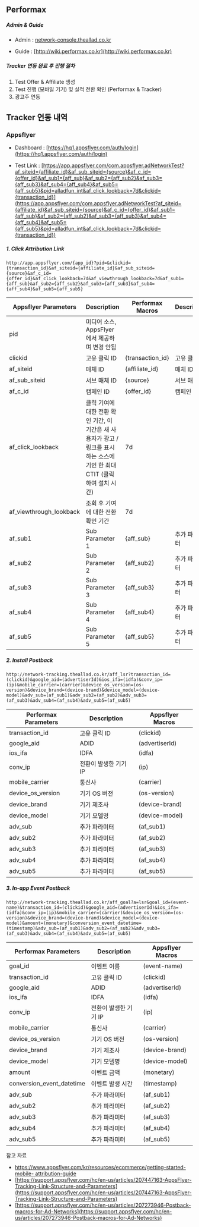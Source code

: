 ## Performax

##### Admin & Guide

* Admin : [network-console.theallad.co.kr](http://network-console.theallad.co.kr)

* Guide : [http://wiki.performax.co.kr](http://wiki.performax.co.kr)



##### Tracker 연동 완료 후 진행 절차

1. Test Offer & Affiliate 생성
2. Test 진행 (모바일 기기) 및 실적 전환 확인 (Performax & Tracker)
3. 광고주 연동



## Tracker 연동 내역

### Appsflyer

* Dashboard :  [https://hq1.appsflyer.com/auth/login](https://hq1.appsflyer.com/auth/login)

* Test Link : [https://app.appsflyer.com/com.appsflyer.adNetworkTest?af_siteid={affiliate_id}&af_sub_siteid={source}&af_c_id={offer_id}&af_sub1={aff_sub}&af_sub2={aff_sub2}&af_sub3={aff_sub3}&af_sub4={aff_sub4}&af_sub5={aff_sub5}&pid=alladfun_int&af_click_lookback=7d&clickid={transaction_id}](https://app.appsflyer.com/com.appsflyer.adNetworkTest?af_siteid={affiliate_id}&af_sub_siteid={source}&af_c_id={offer_id}&af_sub1={aff_sub}&af_sub2={aff_sub2}&af_sub3={aff_sub3}&af_sub4={aff_sub4}&af_sub5={aff_sub5}&pid=alladfun_int&af_click_lookback=7d&clickid={transaction_id})

##### 1. Click Attribution Link

```
http://app.appsflyer.com/{app_id}?pid=&clickid={transaction_id}&af_siteid={affiliate_id}&af_sub_siteid={source}&af_c_id={offer_id}&af_click_lookback=7d&af_viewthrough_lookback=7d&af_sub1={aff_sub}&af_sub2={aff_sub2}&af_sub3={aff_sub3}&af_sub4={aff_sub4}&af_sub5={aff_sub5}
```

| Appsflyer Parameters    | Description                                                  | Performax Macros | Description   |
| ----------------------- | ------------------------------------------------------------ | ---------------- | ------------- |
| pid                     | 미디어 소스, AppsFlyer에서 제공하며 변경 안됨                |                  |               |
| clickid                 | 고유 클릭 ID                                                 | {transaction_id} | 고유 클릭 ID  |
| af_siteid               | 매체 ID                                                      | {affiliate_id}   | 매체 ID       |
| af_sub_siteid           | 서브 매체 ID                                                 | {source}         | 서브 매체 ID  |
| af_c_id                 | 캠페인 ID                                                    | {offer_id}       | 캠페인 ID     |
| af_click_lookback       | 클릭 기여에 대한 전환 확인 기간, 이 기간은 새 사용자가 광고 / 링크를 표시하는 소스에 기인 한 최대 CTIT (클릭하여 설치 시간) | 7d               |               |
| af_viewthrough_lookback | 조회 후 기여에 대한 전환 확인 기간                           | 7d               |               |
| af_sub1                 | Sub Parameter 1                                              | {aff_sub}        | 추가 파라미터 |
| af_sub2                 | Sub Parameter 2                                              | {aff_sub2}       | 추가 파라미터 |
| af_sub3                 | Sub Parameter 3                                              | {aff_sub3}       | 추가 파라미터 |
| af_sub4                 | Sub Parameter 4                                              | {aff_sub4}       | 추가 파라미터 |
| af_sub5                 | Sub Parameter 5                                              | {aff_sub5}       | 추가 파라미터 |

##### 2. Install Postback

```
http://network-tracking.theallad.co.kr/aff_lsr?transaction_id=(clickid)&google_aid=(advertiserId)&ios_ifa=(idfa)&conv_ip=(ip)&mobile_carrier=(carrier)&device_os_version=(os-version)&device_brand=(device-brand)&device_model=(device-model)&adv_sub=(af_sub1)&adv_sub2=(af_sub2)&adv_sub3=(af_sub3)&adv_sub4=(af_sub4)&adv_sub5=(af_sub5)
```

| Performax Parameters | Description           | Appsflyer Macros |
| -------------------- | --------------------- | ---------------- |
| transaction_id       | 고유 클릭 ID          | (clickid)        |
| google_aid           | ADID                  | (advertiserId)   |
| ios_ifa              | IDFA                  | (idfa)           |
| conv_ip              | 전환이 발생한 기기 IP | (ip)             |
| mobile_carrier       | 통신사                | (carrier)        |
| device_os_version    | 기기 OS 버전          | (os-version)     |
| device_brand         | 기기 제조사           | (device-brand)   |
| device_model         | 기기 모델명           | (device-model)   |
| adv_sub              | 추가 파라미터         | (af_sub1)        |
| adv_sub2             | 추가 파라미터         | (af_sub2)        |
| adv_sub3             | 추가 파라미터         | (af_sub3)        |
| adv_sub4             | 추가 파라미터         | (af_sub4)        |
| adv_sub5             | 추가 파라미터         | (af_sub5)        |

##### 3. In-app Event Postback

```
http://network-tracking.theallad.co.kr/aff_goal?a=lsr&goal_id=(event-name)&transaction_id=(clickid)&google_aid=(advertiserId)&ios_ifa=(idfa)&conv_ip=(ip)&mobile_carrier=(carrier)&device_os_version=(os-version)&device_brand=(device-brand)&device_model=(device-model)&amount=(monetary)&conversion_event_datetime=(timestamp)&adv_sub=(af_sub1)&adv_sub2=(af_sub2)&adv_sub3=(af_sub3)&adv_sub4=(af_sub4)&adv_sub5=(af_sub5)
```

| Performax Parameters      | Description           | Appsflyer Macros |
| ------------------------- | --------------------- | ---------------- |
| goal_id                   | 이벤트 이름           | (event-name)     |
| transaction_id            | 고유 클릭 ID          | (clickid)        |
| google_aid                | ADID                  | (advertiserId)   |
| ios_ifa                   | IDFA                  | (idfa)           |
| conv_ip                   | 전환이 발생한 기기 IP | (ip)             |
| mobile_carrier            | 통신사                | (carrier)        |
| device_os_version         | 기기 OS 버전          | (os-version)     |
| device_brand              | 기기 제조사           | (device-brand)   |
| device_model              | 기기 모델명           | (device-model)   |
| amount                    | 이벤트 금액           | (monetary)       |
| conversion_event_datetime | 이벤트 발생 시간      | (timestamp)      |
| adv_sub                   | 추가 파라미터         | (af_sub1)        |
| adv_sub2                  | 추가 파라미터         | (af_sub2)        |
| adv_sub3                  | 추가 파라미터         | (af_sub3)        |
| adv_sub4                  | 추가 파라미터         | (af_sub4)        |
| adv_sub5                  | 추가 파라미터         | (af_sub5)        |

참고 자료

* [https://www.appsflyer.com/kr/resources/ecommerce/getting-started-mobile-
  attribution-guide](https://www.appsflyer.com/kr/resources/ecommerce/getting-started-mobile-attribution-guide)
* [https://support.appsflyer.com/hc/en-us/articles/207447163-AppsFlyer-Tracking-Link-Structure-and-Parameters](https://support.appsflyer.com/hc/en-us/articles/207447163-AppsFlyer-Tracking-Link-Structure-and-Parameters)
* [https://support.appsflyer.com/hc/en-us/articles/207273946-Postback-macros-for-Ad-Networks](https://support.appsflyer.com/hc/en-us/articles/207273946-Postback-macros-for-Ad-Networks)




